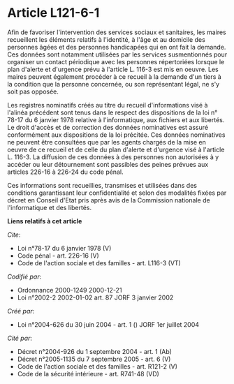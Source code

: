 # Article L121-6-1

Afin de favoriser l'intervention des services sociaux et sanitaires, les maires recueillent les éléments relatifs à
l'identité, à l'âge et au domicile des personnes âgées et des personnes handicapées qui en ont fait la demande. Ces données
sont notamment utilisées par les services susmentionnés pour organiser un contact périodique avec les personnes répertoriées
lorsque le plan d'alerte et d'urgence prévu à l'article L. 116-3 est mis en oeuvre. Les maires peuvent également procéder à
ce recueil à la demande d'un tiers à la condition que la personne concernée, ou son représentant légal, ne s'y soit pas
opposée. 

Les registres nominatifs créés au titre du recueil d'informations visé à l'alinéa précédent sont tenus dans le respect des
dispositions de la loi n° 78-17 du 6 janvier 1978 relative à l'informatique, aux fichiers et aux libertés. Le droit d'accès
et de correction des données nominatives est assuré conformément aux dispositions de la loi précitée. Ces données nominatives
ne peuvent être consultées que par les agents chargés de la mise en oeuvre de ce recueil et de celle du plan d'alerte et
d'urgence visé à l'article L. 116-3. La diffusion de ces données à des personnes non autorisées à y accéder ou leur
détournement sont passibles des peines prévues aux articles 226-16 à 226-24 du code pénal. 

Ces informations sont recueillies, transmises et utilisées dans des conditions garantissant leur confidentialité et selon des
modalités fixées par décret en Conseil d'Etat pris après avis de la Commission nationale de l'informatique et des libertés.

**Liens relatifs à cet article**

_Cite_:

  - Loi n°78-17 du 6 janvier 1978 (V)
  - Code pénal - art. 226-16 (V)
  - Code de l'action sociale et des familles - art. L116-3 (VT)

_Codifié par_:

  - Ordonnance 2000-1249 2000-12-21
  - Loi n°2002-2 2002-01-02 art. 87 JORF 3 janvier 2002

_Créé par_:

  - Loi n°2004-626 du 30 juin 2004 - art. 1 () JORF 1er juillet 2004

_Cité par_:

  - Décret n°2004-926 du 1 septembre 2004 - art. 1 (Ab)
  - Décret n°2005-1135 du 7 septembre 2005 - art. 6 (V)
  - Code de l'action sociale et des familles - art. R121-2 (V)
  - Code de la sécurité intérieure - art. R741-48 (VD)
